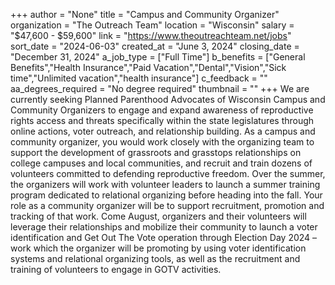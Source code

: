 +++
author = "None"
title = "Campus and Community Organizer"
organization = "The Outreach Team"
location = "Wisconsin"
salary = "$47,600 - $59,600"
link = "https://www.theoutreachteam.net/jobs"
sort_date = "2024-06-03"
created_at = "June 3, 2024"
closing_date = "December 31, 2024"
a_job_type = ["Full Time"]
b_benefits = ["General Benefits","Health Insurance","Paid Vacation","Dental","Vision","Sick time","Unlimited vacation","health insurance"]
c_feedback = ""
aa_degrees_required = "No degree required"
thumbnail = ""
+++
We are currently seeking Planned Parenthood Advocates of Wisconsin Campus and Community Organizers to engage and expand awareness of reproductive rights access and threats specifically within the state legislatures through online actions, voter outreach, and relationship building. As a campus and community organizer, you would work closely with the organizing team to support the development of grassroots and grasstops relationships on college campuses and local communities, and recruit and train dozens of volunteers committed to defending reproductive freedom. Over the summer, the organizers will work with volunteer leaders to launch a summer training program dedicated to relational organizing before heading into the fall. Your role as a community organizer will be to support recruitment, promotion and tracking of that work. Come August, organizers and their volunteers will leverage their relationships and mobilize their community to launch a voter identification and Get Out The Vote operation through Election Day 2024 – work which the organizer will be promoting by using voter identification systems and relational organizing tools, as well as the recruitment and training of volunteers to engage in GOTV activities.